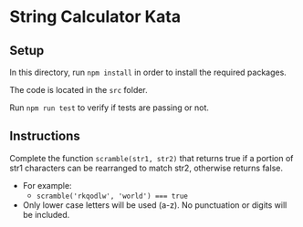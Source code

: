 # String Calculator Kata

## Setup

In this directory, run `npm install` in order to install the required packages.

The code is located in the `src` folder.

Run `npm run test` to verify if tests are passing or not.

## Instructions

Complete the function `scramble(str1, str2)` that returns true if a portion of str1 characters can be rearranged to match str2, otherwise returns false.

- For example:
  - `scramble('rkqodlw', 'world') === true`
- Only lower case letters will be used (a-z). No punctuation or digits will be included.
